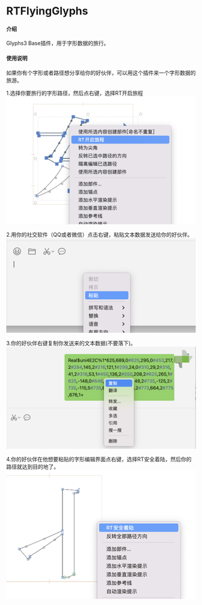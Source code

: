 # RTFlyingGlyphs

#### 介绍
Glyphs3 Base插件，用于字形数据的旅行。


#### 使用说明
如果你有个字形或者路径想分享给你的好伙伴，可以用这个插件来一个字形数据的旅游。

1.选择你要旅行的字形路径，然后点右键，选择RT开启旅程
![输入图片说明](images/copy.png)

2.用你的社交软件（QQ或者微信）点击右键，粘贴文本数据发送给你的好伙伴。
![输入图片说明](images/send.png)

3.你的好伙伴右键复制你发送来的文本数据(不要落下)。
![输入图片说明](images/receive.png)

4.你的好伙伴在他想要粘贴的字形编辑界面点右键，选择RT安全着陆，然后你的路径就达到目的地了。
![输入图片说明](images/paste.png)


